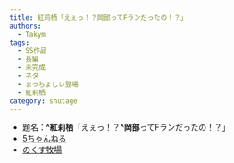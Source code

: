 ```yaml
---
title: 紅莉栖「えぇっ！？岡部ってFランだったの！？」
authors:
  - Takym
tags:
  - SS作品
  - 長編
  - 未完成
  - ネタ
  - まっちょしぃ登場
  - 紅莉栖
category: shutage
---
```

- 題名：**^紅莉栖**「えぇっ！？**^岡部**ってFランだったの！？」
- [5ちゃんねる](https://kako.5ch.net/test/read.cgi/news4vip/1314712388/)
- [のくす牧場](https://sea-mew.jp/nox/modules/webarc/2ch/ss/1314712388-0.html)
